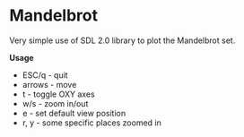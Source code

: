Mandelbrot
==========

Very simple use of SDL 2.0 library to plot the Mandelbrot set.


**Usage**
* ESC/q - quit
* arrows - move
* t - toggle OXY axes
* w/s - zoom in/out
* e - set default view position
* r, y - some specific places zoomed in

